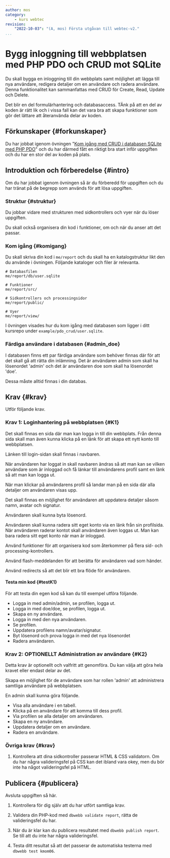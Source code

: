 ```yaml
---
author: mos
category:
    - kurs webtec
revision:
    "2022-10-03": "(A, mos) Första utgåvan till webtec-v2."
...
```

Bygg inloggning till webbplatsen med PHP PDO och CRUD mot SQLite
===================================

Du skall bygga en inloggning till din webbplats samt möjlighet att lägga till nya användare, redigera detaljer om en användare och radera användare. Denna funktionalitet kan sammanfattas med CRUD för Create, Read, Update och Delete.

Det blir en del formulärhantering och databasaccess. TÄnk på att en del av koden är rätt lik och i vissa fall kan det vara bra att skapa funktioner som gör det lättare att återanvända delar av koden.

<!--more-->



Förkunskaper {#forkunskaper}
-----------------------

Du har jobbat igenom övningen "[Kom igång med CRUD i databasen SQLite med PHP PDO](kunskap/kom-igang-med-crud-i-databasen-sqlite-med-php-pdo)" och du har därmed fått en riktigt bra start inför uppgiften och du har en stor del av koden på plats.



<!--
Genomgång {#genom}
------------------------

Här är en video som "pratar" dig igenom uppgiftens upplägg och visar hur du kommer igång.

[YOUTUBE src="gKzwQTG9eCI" width=700 caption="Kurs mvc kmom03 tisdagsgenomgång, del 3/3 uppgiften (Zoom med Mikael)."]
-->



Introduktion och förberedelse {#intro}
-----------------------

Om du har jobbat igenom övningen så är du förberedd för uppgiften och du har tränat på de begrepp som används för att lösa uppgiften.



### Struktur {#struktur}

Du jobbar vidare med strukturen med sidkontrollers och vyer när du löser uppgiften.

Du skall också organisera din kod i funktioner, om och när du anser att det passar.



### Kom igång {#komigang}

Du skall skriva din kod i `me/report` och du skall ha en katalogstruktur likt den du använde i övningen. Följande kataloger och filer är relevanta.

```text
# Databasfilen
me/report/db/user.sqlite

# Funktioner
me/report/src/

# Sidkontrollers och processingsidor
me/report/public/

# Vyer
me/report/view/
```

I övningen visades hur du kom igång med databasen som ligger i ditt kursrepo under `example/pdo_crud/user.sqlite`.



### Färdiga användare i databasen {#admin_doe}

I databasen finns ett par färdiga användare som behöver finnas där för att det skall gå att rätta din inlämning. Det är användaren admin som skall ha lösenordet 'admin' och det är användaren doe som skall ha lösenordet 'doe'.

Dessa måste alltid finnas i din databas.



<!--
### Tips, trix och livlinor {#livlina}

I GitHub issuen "[Tips och trix till kmom04 och fotokalendern](https://github.com/dbwebb-se/webtec/issues/16)" finns det en del inspiration och tips och trix till hur man kan tänka och vilka eventuella svårigheter som finns i uppgiften.
-->



Krav {#krav}
-----------------------

Utför följande krav.

<!--
* Förtydliga vilka sökvägar som skall gälla, ange en sidkontroller och ange var databasfilen skall ligga.
-->

### Krav 1: Loginhantering på webbplatsen {#K1}

Det skall finnas en sida där man kan logga in till din webbplats. Från denna sida skall man även kunna klicka på en länk för att skapa ett nytt konto till webbplatsen.

Länken till login-sidan skall finnas i navbaren.

När användaren har loggat in skall navbaren ändras så att man kan se vilken användare som är inloggad och få länkar till användarens profil samt en länk så att man kan logga ut.

När man klickar på användarens profil så landar man på en sida där alla detaljer om användaren visas upp.

Det skall finnas en möjlighet för användaren att uppdatera detaljer såsom namn, avatar och signatur.

Användaren skall kunna byta lösenord.

Användaren skall kunna radera sitt eget konto via en länk från sin profilsida. När användaren raderar kontot skall användaren även loggas ut. Man kan bara radera sitt eget konto när man är inloggad.

Använd funktioner för att organisera kod som återkommer på flera sid- och processing-kontrollers.

Använd flash-meddelanden för att berätta för användaren vad som händer.

Använd redirects så att det blir ett bra flöde för användaren.



#### Testa min kod {#testK1}

För att testa din egen kod så kan du till exempel utföra följande.

* Logga in med admin/admin, se profilen, logga ut.
* Logga in med doe/doe, se profilen, logga ut.
* Skapa en ny användare.
* Logga in med den nya användaren.
* Se profilen.
* Uppdatera profilens namn/avatar/signatur.
* Byt lösenord och prova logga in med det nya lösenordet
* Radera användaren.



### Krav 2: OPTIONELLT Administration av användare {#K2}

Detta krav är optionellt och valfritt att genomföra. Du kan välja att göra hela kravet eller endast delar av det. 

Skapa en möjlighet för de användare som har rollen 'admin' att administrera samtliga användare på webbplatsen.

En admin skall kunna göra följande.

* Visa alla användare i en tabell.
* Klicka på en användare för att komma till dess profil.
* Via profilen se alla detaljer om användaren.
* Skapa en ny användare.
* Uppdatera detaljer om en användare.
* Radera en användare.



### Övriga krav {#krav}

1. Kontrollera att dina sidkontroller passerar HTML & CSS validatorn. Om du har några valideringsfel på CSS kan det ibland vara okey, men du bör inte ha något valideringsfel på HTML.


<!--
Extrauppgift {#extra}
-----------------------

Gör följande extrauppgifter om du har tid, lust och energi.

1. 
-->



Publicera {#publicera}
-----------------------

Avsluta uppgiften så här.

1. Kontrollera för dig själv att du har utfört samtliga krav.

1. Validera din PHP-kod med `dbwebb validate report`, rätta de valideringsfel du har.

1. När du är klar kan du publicera resultatet med `dbwebb publish report`. Se till att du inte har några valideringsfel.

1. Testa ditt resultat så att det passerar de automatiska testerna med `dbwebb test kmom06`.
